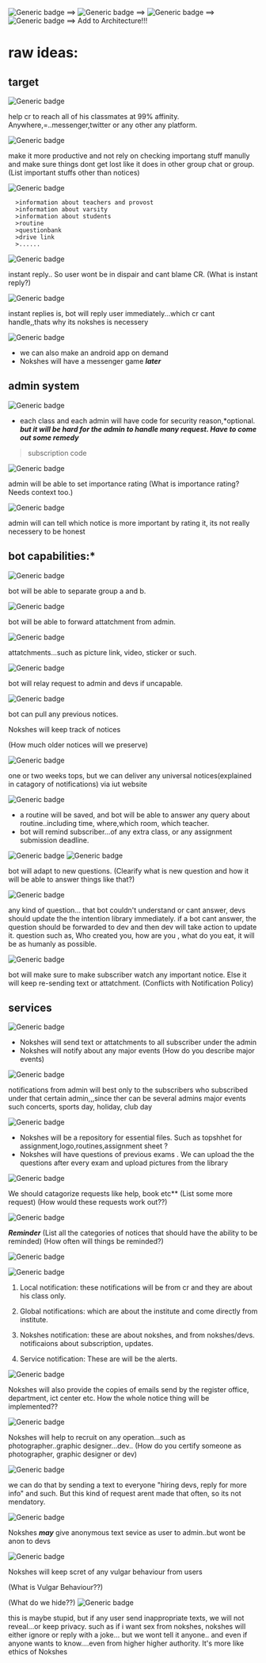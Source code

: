 ![Generic badge](https://img.shields.io/badge/RAW-IDEA-YELLOW.svg) ==>
![Generic badge](https://img.shields.io/badge/PENDING-CLARIFICATION-ORANGE.svg) ==>
![Generic badge](https://img.shields.io/badge/PENDING-DISCUSSION-<>.svg) ==>
![Generic badge](https://img.shields.io/badge/PENDING-IMPLEMENTATION-RED.svg) ==>
Add to Architecture!!!

# raw ideas:
## target
![Generic badge](https://img.shields.io/badge/PENDING-DISCUSSION-<>.svg)

help cr to reach all of his classmates at 99% affinity. Anywhere,=..messenger,twitter or any other any platform.

![Generic badge](https://img.shields.io/badge/PENDING-CLARIFICATION-ORANGE.svg)

make it more productive and not rely on checking importang stuff manully and make sure things dont get lost like it does in other group chat or group. (List important stuffs other than notices)


![Generic badge](https://img.shields.io/badge/akshar-contrib-informational)
      
      
      >information about teachers and provost
      >information about varsity
      >information about students
      >routine 
      >questionbank
      >drive link
      >......

![Generic badge](https://img.shields.io/badge/PENDING-CLARIFICATION-ORANGE.svg)

instant reply.. So user wont be in dispair and cant blame CR.
(What is instant reply?)

![Generic badge](https://img.shields.io/badge/akshar-contrib-informational)

instant replies is, bot will reply user immediately...which cr cant handle,,thats why its nokshes is necessery

![Generic badge](https://img.shields.io/badge/FUTURE-PLAN-BLUE.svg)

* we can also make an android app on demand
* Nokshes will have a messenger game ***later***

## admin system
![Generic badge](https://img.shields.io/badge/PENDING-DISCUSSION-<>.svg)

* each class and each admin will have code for security reason,*optional.
***but it will be hard for the admin to handle many request. Have to come out some remedy*** 
> subscription code

![Generic badge](https://img.shields.io/badge/PENDING-CLARIFICATION-ORANGE.svg)

admin will be able to set importance rating
(What is importance rating? Needs context too.)


![Generic badge](https://img.shields.io/badge/akshar-contrib-informational)

admin will can tell which notice is more important by rating it, its not really necessery to be honest

## bot capabilities:*

![Generic badge](https://img.shields.io/badge/PENDING-IMPLEMENTATION-RED.svg)

bot will be able to separate group a and b.

![Generic badge](https://img.shields.io/badge/PENDING-CLARIFICATION-ORANGE.svg)

bot will be able to forward attatchment from admin.

![Generic badge](https://img.shields.io/badge/akshar-contrib-informational)

attatchments...such as picture link, video, sticker or such.

![Generic badge](https://img.shields.io/badge/PENDING-DISCUSSION-<>.svg)

bot will relay request to admin and devs if uncapable.

![Generic badge](https://img.shields.io/badge/PENDING-SPECIFICATION-RED.svg)

bot can pull any previous notices.

Nokshes will keep track of notices

(How much older notices will we preserve)

![Generic badge](https://img.shields.io/badge/akshar-contrib-informational)

one or two weeks tops, but we can deliver any universal notices(explained in catagory of notifications) via iut website

![Generic badge](https://img.shields.io/badge/PENDING-IMPLEMENTATION-RED.svg)

* a routine will be saved, and bot will be able to answer any query about routine..including time, where,which room, which teacher.
* bot will remind subscriber...of any extra class, or any assignment submission deadline.

![Generic badge](https://img.shields.io/badge/PENDING-CLARIFICATION-ORANGE.svg)
![Generic badge](https://img.shields.io/badge/PENDING-DISCUSSION-<>.svg)

bot will adapt to new questions.
(Clearify what is new question and how it will be able to answer things like that?)

![Generic badge](https://img.shields.io/badge/akshar-contrib-informational)

any kind of question... that bot couldn't understand or cant answer, devs should update the the intention library immediately. if a bot cant answer, the question should be forwarded to dev and then dev will take action to update it.
    question such as, Who created you, how are you , what do you eat, it will be as humanly as possible.

![Generic badge](https://img.shields.io/badge/PENDING-DISCUSSION-<>.svg)

bot will make sure to make subscriber watch any important notice. Else it will keep re-sending text or attatchment.
(Conflicts with Notification Policy)

## services

![Generic badge](https://img.shields.io/badge/PENDING-CLARIFICATION-ORANGE.svg)

* Nokshes will send text or attatchments to all subscriber under the admin
* Nokshes will notify about any major events
(How do you describe major events)

![Generic badge](https://img.shields.io/badge/akshar-contrib-informational)

notifications from admin will best only to the subscribers who subscribed under that certain admin,,,since ther can be several admins
    major events such concerts, sports day, holiday, club day 

![Generic badge](https://img.shields.io/badge/PENDING-IMPLEMENTATION-RED.svg)

* Nokshes will be a repository for essential files. Such as topshhet for assignment,logo,routines,assignment sheet ?
* Nokshes will have questions of previous exams . We can upload the the questions after every exam and upload pictures from the library

![Generic badge](https://img.shields.io/badge/PENDING-CLARIFICATION-ORANGE.svg)

We should catagorize requests like help, book etc**
(List some more request)
(How would these requests work out??)

![Generic badge](https://img.shields.io/badge/PENDING-CONTRIBUTION-MAGENTA.svg)

***Reminder***
(List all the categories of notices that should have the ability to be reminded)
(How often will things be reminded?)

![Generic badge](https://img.shields.io/badge/PENDING-CONTRIBUTION-MAGENTA.svg)


![Generic badge](https://img.shields.io/badge/akshar-contrib-informational)

1. Local notification: these notifications will be from cr and they are about his class only.

2. Global notifications: which are about the institute and come directly from institute.

3. Nokshes notification: these are about nokshes, and from nokshes/devs. notificaions about subscription, updates.

4. Service notification: These are will be the alerts.


![Generic badge](https://img.shields.io/badge/PENDING-DISCUSSION-<>.svg)

Nokshes will also provide the copies of emails send by the register office, department, ict center etc.
How the whole notice thing will be implemented??

![Generic badge](https://img.shields.io/badge/PENDING-CLARIFICATION-ORANGE.svg)

Nokshes will help to recruit on any operation...such as photographer..graphic designer...dev..
(How do you certify someone as photographer, graphic designer or dev)

![Generic badge](https://img.shields.io/badge/akshar-contrib-informational)

we can do that by sending a text to everyone "hiring devs, reply for more info" and such. But this kind of request arent made that often, so its not mendatory.

![Generic badge](https://img.shields.io/badge/PENDING-DISCUSSION-<>.svg)

Nokshes ***may*** give anonymous text sevice as user to admin..but wont be anon to devs

![Generic badge](https://img.shields.io/badge/PENDING-CLARIFICATION-ORANGE.svg)

Nokshes will keep scret of any vulgar behaviour from users

(What is Vulgar Behaviour??)

(What do we hide??)
![Generic badge](https://img.shields.io/badge/akshar-contrib-informational)

this is maybe stupid, but if any user send inappropriate texts, we will not reveal...or keep privacy. such as if i want sex from nokshes, nokshes will either ignore or reply with a joke... but we wont tell it anyone.. and even if anyone wants to know....even from higher higher authority. It's more like ethics of Nokshes 
